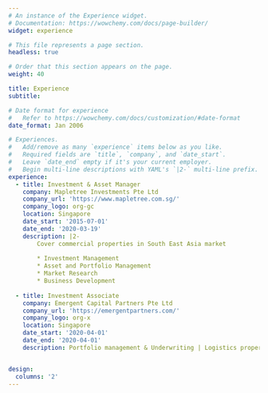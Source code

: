```yaml
---
# An instance of the Experience widget.
# Documentation: https://wowchemy.com/docs/page-builder/
widget: experience

# This file represents a page section.
headless: true

# Order that this section appears on the page.
weight: 40

title: Experience
subtitle:

# Date format for experience
#   Refer to https://wowchemy.com/docs/customization/#date-format
date_format: Jan 2006

# Experiences.
#   Add/remove as many `experience` items below as you like.
#   Required fields are `title`, `company`, and `date_start`.
#   Leave `date_end` empty if it's your current employer.
#   Begin multi-line descriptions with YAML's `|2-` multi-line prefix.
experience:
  - title: Investment & Asset Manager
    company: Mapletree Investments Pte Ltd
    company_url: 'https://www.mapletree.com.sg/'
    company_logo: org-gc
    location: Singapore
    date_start: '2015-07-01'
    date_end: '2020-03-19'
    description: |2-
        Cover commercial properties in South East Asia market
        
        * Investment Management
        * Asset and Portfolio Management
        * Market Research
        * Business Development
        
  - title: Investment Associate
    company: Emergent Capital Partners Pte Ltd
    company_url: 'https://emergentpartners.com/'
    company_logo: org-x
    location: Singapore
    date_start: '2020-04-01'
    date_end: '2020-04-01'
    description: Portfolio management & Underwriting | Logistics properties


design:
  columns: '2'
---
```

